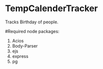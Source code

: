 # TempCalenderTracker
Tracks Birthday of people.


#Required node packages:
1. Acios
2. Body-Parser
3. ejs
4. express
5. pg
